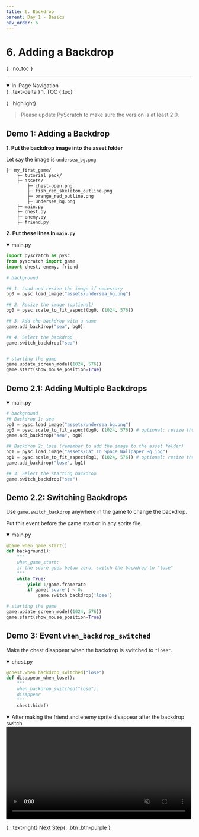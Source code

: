 ```yaml
---
title: 6. Backdrop
parent: Day 1 - Basics
nav_order: 6
---
```

# 6. Adding a Backdrop
{: .no_toc }

---

<details open markdown="block">
  <summary>
    In-Page Navigation
  </summary>
  {: .text-delta }
1. TOC
{:toc}
</details>

{: .highlight}
> Please update PyScratch to make sure the version is at least 2.0.


## Demo 1: Adding a Backdrop
**1. Put the backdrop image into the asset folder**

Let say the image is `undersea_bg.png`
```
├─ my_first_game/
    ├─ tutorial_pack/
    ├─ assets/
        ├─ chest-open.png
        ├─ fish_red_skeleton_outline.png 
        ├─ orange_red_outline.png
        ├─ undersea_bg.png
    ├─ main.py
    ├─ chest.py
    ├─ enemy.py
    ├─ friend.py
```

**2. Put these lines in `main.py`**
<details open markdown="block">
  <summary>
    main.py
  </summary>

```python
import pyscratch as pysc
from pyscratch import game
import chest, enemy, friend
       
# background

## 1. Load and resize the image if necessary 
bg0 = pysc.load_image("assets/undersea_bg.png")

## 2. Resize the image (optional)
bg0 = pysc.scale_to_fit_aspect(bg0, (1024, 576))

## 3. Add the backdrop with a name
game.add_backdrop("sea", bg0) 

## 4. Select the backdrop
game.switch_backdrop("sea")


# starting the game
game.update_screen_mode((1024, 576))
game.start(show_mouse_position=True)
```
</details>

## Demo 2.1: Adding Multiple Backdrops 

<details open markdown="block">
  <summary>
    main.py
  </summary>

```python
# background
## Backdrop 1: sea
bg0 = pysc.load_image("assets/undersea_bg.png")
bg0 = pysc.scale_to_fit_aspect(bg0, (1024, 576)) # optional: resize the image 
game.add_backdrop("sea", bg0) 

## Backdrop 2: lose (remember to add the image to the asset folder)
bg1 = pysc.load_image("assets/Cat In Space Wallpaper Hq.jpg")
bg1 = pysc.scale_to_fit_aspect(bg1, (1024, 576)) # optional: resize the image 
game.add_backdrop("lose", bg1) 

## 3. Select the starting backdrop
game.switch_backdrop("sea")
```
</details>


## Demo 2.2: Switching Backdrops
Use `game.switch_backdrop` anywhere in the game to change the backdrop. 

Put this event before the game start or in any sprite file. 

<details open markdown="block">
  <summary>
    main.py
  </summary>

```python
@game.when_game_start()
def background():
    """
    when_game_start: 
    if the score goes below zero, switch the backdrop to "lose"
    """
    while True:
        yield 1/game.framerate
        if game['score'] < 0: 
            game.switch_backdrop('lose')

# starting the game
game.update_screen_mode((1024, 576))
game.start(show_mouse_position=True)
```
</details>


##  Demo 3: Event `when_backdrop_switched`
Make the chest disappear when the backdrop is switched to `"lose"`. 

<details open markdown="block">
  <summary>
    chest.py
  </summary>

```python
@chest.when_backdrop_switched("lose")
def disappear_when_lose():
    """
    when_backdrop_switched("lose"): 
    disappear
    """
    chest.hide()
```
</details>


<details open markdown="block">
  <summary>
    After making the friend and enemy sprite disappear after the backdrop switch

  </summary>
  <video autoplay loop muted playsinline style="max-width: 100%"  width="500">
    <source src="{{ site.cdn_url }}tut-day1/5-1.mp4" type="video/mp4">
    Your browser does not support the video tag.
    </video>    

</details>


{: .text-right}
[Next Step](./6-sound){: .btn .btn-purple }

